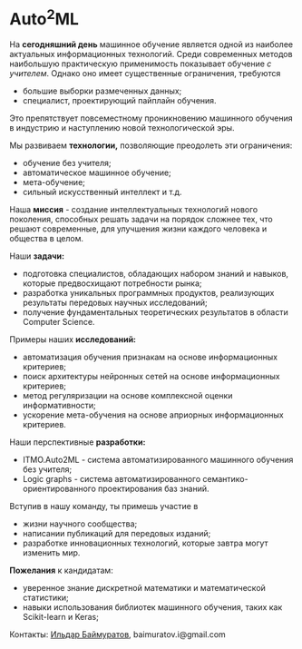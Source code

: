<!DOCTYPE html>
<html>
<body>
<h1>Auto<sup>2</sup>ML</h1>

<p>На <b>сегодняшний день</b> машинное обучение является одной из наиболее актуальных информационных технологий. Среди современных методов наибольшую практическую применимость показывает обучение <em>с учителем</em>. Однако оно имеет существенные ограничения, требуются</p>
<ul>
  <li>большие выборки размеченных данных;</li>
  <li>специалист, проектирующий пайплайн обучения.</li>
</ul>
Это препятствует повсеместному проникновению машинного обучения в индустрию и наступлению новой технологической эры.
  
<p>Мы развиваем <b>технологии,</b> позволяющие преодолеть эти ограничения:</p>
<ul>
  <li>обучение без учителя;</li>
  <li>автоматическое машинное обучение;</li>
  <li>мета-обучение;</li>
  <li>сильный искусственный интеллект и т.д.</li>
</ul>
Наша <b>миссия</b> - создание интеллектуальных технологий нового поколения, способных решать задачи на порядок сложнее тех, что решают современные, для улучшения жизни каждого человека и общества в целом.

<p>Наши <b>задачи:</b></p>
<ul>
  <li>подготовка специалистов, обладающих набором знаний и навыков, которые предвосхищают потребности рынка;</li>
  <li>разработка уникальных программных продуктов, реализующих результаты передовых научных исследований;</li>
  <li>получение фундаментальных теоретических результатов в области Computer Science.</li>
</ul>

<p>Примеры наших <b>исследований:</b></p>
<ul>
  <li>автоматизация обучения признакам на основе информационных критериев;</li>
  <li>поиск архитектуры нейронных сетей на основе информационных критериев;</li>
  <li>метод регуляризации на основе комплексной оценки информативности;</li>
  <li>ускорение мета-обучения на основе априорных информационных критериев.</li>
</ul>

<p>Наши перспективные <b>разработки:</b></p>
<ul>
  <li>ITMO.Auto2ML - система автоматизированного машинного обучения без учителя;</li>
  <li>Logic graphs - система автоматизированного семантико-ориентированного проектирования баз знаний.</li>
</ul>

<p>Вступив в нашу команду, ты примешь участие в</p>
<ul>
  <li>жизни научного сообщества;</li>
  <li>написании публикаций для передовых изданий;</li>
  <li>разработке инновационных технологий, которые завтра могут изменить мир.</li>
</ul>

<p><b>Пожелания</b> к кандидатам:</p>
<ul>
  <li>уверенное знание дискретной математики и математической статистики;</li>
  <li>навыки использования библиотек машинного обучения, таких как Scikit-learn и Keras;</li>
</ul>

<p>Контакты: <a href="https://edu.itmo.ru/teacher/224068/">Ильдар Баймуратов</a>, baimuratov.i@gmail.com</p>

</body>
</html>
